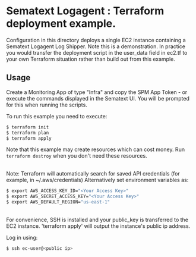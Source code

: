 # Sematext Logagent : Terraform deployment example.

Configuration in this directory deploys a single EC2 instance containing a Sematext Logagent Log Shipper.
Note this is a demonstration. In practice you would transfer the deployment script in the user_data field in ec2.tf to your own Terraform situation rather than build out from this example.

## Usage

Create a Monitoring App of type "Infra" and copy the SPM App Token - or execute the commands displayed in the Sematext UI. You will be prompted for this when running the scripts.

To run this example you need to execute:

```bash
$ terraform init
$ terraform plan
$ terraform apply
```

Note that this example may create resources which can cost money. Run `terraform destroy` when you don't need these resources.

<br>
Note: Terraform will automatically search for saved API credentials (for example, in ~/.aws/credentials)
Alternatively set environment variables as:

```bash
$ export AWS_ACCESS_KEY_ID="<Your Access Key>"
$ export AWS_SECRET_ACCESS_KEY="<Your Access Key>"
$ export AWS_DEFAULT_REGION="us-east-1"
```


<br>
For convenience, SSH is installed and your public_key is transferred to the EC2 instance.
'terraform apply' will output the instance's public ip address.

Log in using:

```bash
$ ssh ec-user@<public ip>
```

